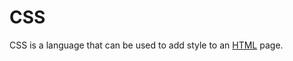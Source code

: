 # CSS



CSS is a language that can be used to add style to an [HTML](/wiki/HTML) page.































































































































